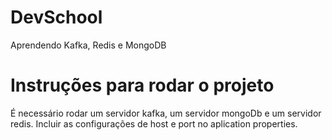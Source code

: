 # DevSchool
Aprendendo Kafka, Redis e MongoDB

# Instruções para rodar o projeto
É necessário rodar um servidor kafka, um servidor mongoDb e um servidor redis. Incluir as configurações de host e port no aplication properties.